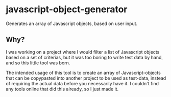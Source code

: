 # javascript-object-generator
Generates an array of Javascript objects, based on user input.

## Why?
I was working on a project where I would filter a list of Javascript objects based on a set of criterias, but it was too boring to write test data by hand, and so this little tool was born.

The intended usage of this tool is to create an array of Javascript-objects that can be copypasted into another project to be used as test-data, instead of requiring the actual data before you necessarily have it. I couldn't find any tools online that did this already, so I just made it.
